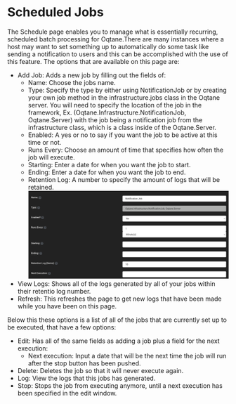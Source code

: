 # Scheduled Jobs

The Schedule page enables you to manage what is essentially recurring, scheduled batch processing for Oqtane.There are many instances where a host may want to set something up to automatically do some task like sending a notification to users and this can be accomplished with the use of this feature. The options that are available on this page are:

* Add Job: Adds a new job by filling out the fields of:
    * Name: Choose the jobs name.
    * Type: Specify the type by either using NotificationJob or by creating your own job method in the infrastructure.jobs class in the Oqtane server. You will need to specify the location of the job in the framework, Ex. (Oqtane.Infrastructure.NotificationJob, Oqtane.Server) with the job being a notification job from the infrastructure class, which is a class inside of the Oqtane.Server.
    * Enabled: A yes or no to say if you want the job to be active at this time or not.
    * Runs Every: Choose an amount of time that specifies how often the job will execute.
    * Starting: Enter a date for when you want the job to start.
    * Ending: Enter a date for when you want the job to end.
    * Retention Log: A number to specify the amount of logs that will be retained.  
    ![edit-jobs](./assets/edit-jobs.png)
* View Logs: Shows all of the logs generated by all of your jobs within their retentio log number.
* Refresh: This refreshes the page to get new logs that have been made while you have been on this page.

Below this these options is a list of all of the jobs that are currently set up to be executed, that have a few options:
* Edit: Has all of the same fields as adding a job plus a field for the next execution:
    * Next execution: Input a date that will be the next time the job will run after the stop button has been pushed.
* Delete: Deletes the job so that it will never execute again.
* Log: View the logs that this jobs has generated.
* Stop: Stops the job from executing anymore, until a next execution has been specified in the edit window.